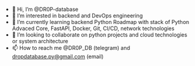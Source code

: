 - 👋 Hi, I’m @DR0P-database
- 👀 I’m interested in backend and DevOps engineering
- 🌱 I’m currently learning backend Python Roadmap with stack of Python Advaced Core, FastAPI, Docker, Git, CI/CD, network technologies
- 💞️ I’m looking to collaborate on python projects and cloud technologies or system architecture
- 📫 How to reach me @DR0P_DB (telegram) and dropdatabase.py@gmail.com (email)


<!---
DR0P-database/DR0P-database is a ✨ special ✨ repository because its `README.md` (this file) appears on your GitHub profile.
You can click the Preview link to take a look at your changes.
--->
